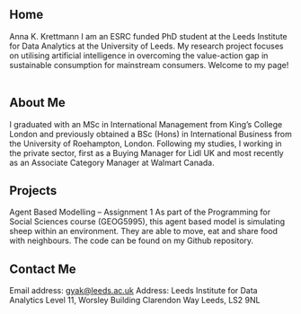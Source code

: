 ## Home
Anna K. Krettmann 
I am an ESRC funded PhD student at the Leeds Institute for Data Analytics at the University of Leeds. 
My research project focuses on utilising artificial intelligence in overcoming the value-action gap in sustainable consumption for mainstream consumers. 
Welcome to my page! 
 
## About Me
I graduated with an MSc in International Management from King’s College London and previously obtained a BSc (Hons) in International Business from the University of Roehampton, London. Following my studies, I working in the private sector, first as a Buying Manager for Lidl UK and most recently as an Associate Category Manager at Walmart Canada. 
 
## Projects
Agent Based Modelling – Assignment 1 
As part of the Programming for Social Sciences course (GEOG5995), this agent based model is simulating sheep within an environment. They are able to move, eat and share food with neighbours. 
The code can be found on my Github repository. 
 
 
## Contact Me 
Email address: gyak@leeds.ac.uk
Address: 
Leeds Institute for Data Analytics 
Level 11, Worsley Building 
Clarendon Way
Leeds, LS2 9NL
